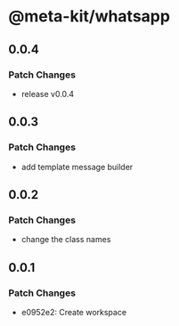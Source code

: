 # @meta-kit/whatsapp

## 0.0.4

### Patch Changes

- release v0.0.4

## 0.0.3

### Patch Changes

- add template message builder

## 0.0.2

### Patch Changes

- change the class names

## 0.0.1

### Patch Changes

- e0952e2: Create workspace
